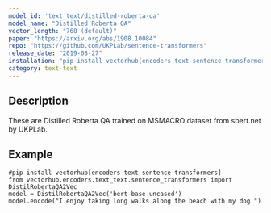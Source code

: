 ```yaml
---
model_id: 'text_text/distilled-roberta-qa'
model_name: "Distilled Roberta QA"
vector_length: "768 (default)"
paper: "https://arxiv.org/abs/1908.10084"
repo: "https://github.com/UKPLab/sentence-transformers"
release_date: "2019-08-27"
installation: "pip install vectorhub[encoders-text-sentence-transformers]"
category: text-text
---
```


## Description

These are Distilled Roberta QA trained on MSMACRO dataset from sbert.net by UKPLab.

## Example


```
#pip install vectorhub[encoders-text-sentence-transformers]
from vectorhub.encoders.text_text.sentence_transformers import DistilRobertaQA2Vec
model = DistilRobertaQA2Vec('bert-base-uncased')
model.encode("I enjoy taking long walks along the beach with my dog.")
```
